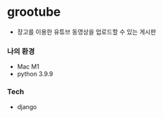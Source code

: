 # grootube

- 장고를 이용한 유튜브 동영상을 업로드할 수 있는 게시판

### 나의 환경

- Mac M1
- python 3.9.9

### Tech

- django

